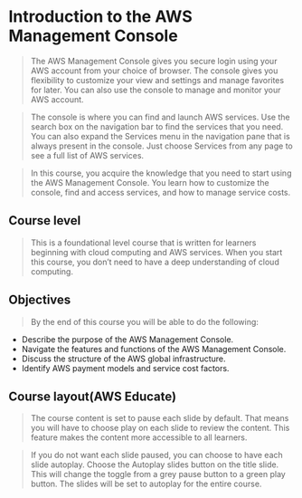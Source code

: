 # Introduction to the AWS Management Console
>The AWS Management Console gives you secure login using your AWS account from your choice of browser. The console gives you flexibility to customize your view and settings and manage favorites for later. You can also use the console to manage and monitor your AWS account.

>The console is where you can find and launch AWS services. Use the search box on the navigation bar to find the services that you need. You can also expand the Services menu in the navigation pane that is always present in the console. Just choose Services from any page to see a full list of AWS services.

>In this course, you acquire the knowledge that you need to start using the AWS Management Console. You learn how to customize the console, find and access services, and how to manage service costs.

## Course level 
>This is a foundational level course that is written for learners beginning with cloud computing and AWS services. When you start this course, you don’t need to have a deep understanding of cloud computing.

## Objectives
>By the end of this course you will be able to do the following: 

- Describe the purpose of the AWS Management Console.
- Navigate the features and functions of the AWS Management Console.
- Discuss the structure of the AWS global infrastructure.
- Identify AWS payment models and service cost factors.

## Course layout(AWS Educate)
>The course content is set to pause each slide by default. That means you will have to choose play on each slide to review the content. This feature makes the content more accessible to all learners.

>If you do not want each slide paused, you can choose to have each slide autoplay. Choose the Autoplay slides button on the title slide. This will change the toggle from a grey pause button to a green play button. The slides will be set to autoplay for the entire course.

